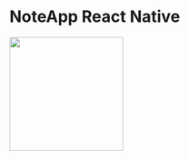 <h1>NoteApp React Native</h1>
<img  src="https://api.yayanfaturrohman.upg.ac.id/uploads/1707598556394-Screenshot_1707598164.png" width="200px"/>
